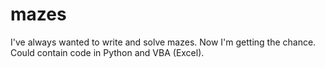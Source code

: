 # mazes
I've always wanted to write and solve mazes. Now I'm getting the chance. Could contain code in Python and VBA (Excel).
